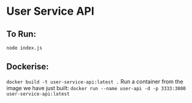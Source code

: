 # User Service API

## To Run:
```node index.js```

## Dockerise:
```docker build -t user-service-api:latest .```
Run a container from the image we have just built:
```docker run --name user-api -d -p 3333:3000 user-service-api:latest```
